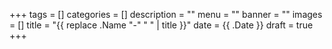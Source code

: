 +++
tags = []
categories = []
description = ""
menu = ""
banner = ""
images = []
title = "{{ replace .Name "-" " " | title }}"
date = {{ .Date }}
draft = true
+++

<!--more-->
